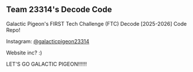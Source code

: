 ## Team 23314's Decode Code

Galactic Pigeon's FIRST Tech Challenge (FTC) Decode [2025-2026] Code Repo!

Instagram: [@galacticpigeon23314](https://www.instagram.com/galacticpigeon23314/?hl=en)

Website inc? :)

LET'S GO GALACTIC PIGEON!!!!!!